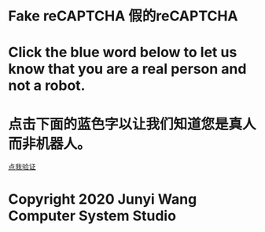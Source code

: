 # Fake reCAPTCHA 假的reCAPTCHA

# Click the blue word below to let us know that you are a real person and not a robot.
# 点击下面的蓝色字以让我们知道您是真人而非机器人。

[点我验证](https://BestMath.github.io/DailyQuestion.html)

# Copyright 2020 Junyi Wang Computer System Studio
